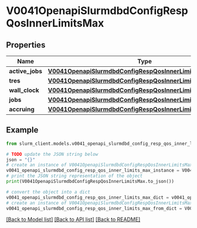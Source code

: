 # V0041OpenapiSlurmdbdConfigRespQosInnerLimitsMax


## Properties

Name | Type | Description | Notes
------------ | ------------- | ------------- | -------------
**active_jobs** | [**V0041OpenapiSlurmdbdConfigRespQosInnerLimitsMaxActiveJobs**](V0041OpenapiSlurmdbdConfigRespQosInnerLimitsMaxActiveJobs.md) |  | [optional] 
**tres** | [**V0041OpenapiSlurmdbdConfigRespQosInnerLimitsMaxTres**](V0041OpenapiSlurmdbdConfigRespQosInnerLimitsMaxTres.md) |  | [optional] 
**wall_clock** | [**V0041OpenapiSlurmdbdConfigRespQosInnerLimitsMaxWallClock**](V0041OpenapiSlurmdbdConfigRespQosInnerLimitsMaxWallClock.md) |  | [optional] 
**jobs** | [**V0041OpenapiSlurmdbdConfigRespQosInnerLimitsMaxJobs**](V0041OpenapiSlurmdbdConfigRespQosInnerLimitsMaxJobs.md) |  | [optional] 
**accruing** | [**V0041OpenapiSlurmdbdConfigRespQosInnerLimitsMaxAccruing**](V0041OpenapiSlurmdbdConfigRespQosInnerLimitsMaxAccruing.md) |  | [optional] 

## Example

```python
from slurm_client.models.v0041_openapi_slurmdbd_config_resp_qos_inner_limits_max import V0041OpenapiSlurmdbdConfigRespQosInnerLimitsMax

# TODO update the JSON string below
json = "{}"
# create an instance of V0041OpenapiSlurmdbdConfigRespQosInnerLimitsMax from a JSON string
v0041_openapi_slurmdbd_config_resp_qos_inner_limits_max_instance = V0041OpenapiSlurmdbdConfigRespQosInnerLimitsMax.from_json(json)
# print the JSON string representation of the object
print(V0041OpenapiSlurmdbdConfigRespQosInnerLimitsMax.to_json())

# convert the object into a dict
v0041_openapi_slurmdbd_config_resp_qos_inner_limits_max_dict = v0041_openapi_slurmdbd_config_resp_qos_inner_limits_max_instance.to_dict()
# create an instance of V0041OpenapiSlurmdbdConfigRespQosInnerLimitsMax from a dict
v0041_openapi_slurmdbd_config_resp_qos_inner_limits_max_from_dict = V0041OpenapiSlurmdbdConfigRespQosInnerLimitsMax.from_dict(v0041_openapi_slurmdbd_config_resp_qos_inner_limits_max_dict)
```
[[Back to Model list]](../README.md#documentation-for-models) [[Back to API list]](../README.md#documentation-for-api-endpoints) [[Back to README]](../README.md)


